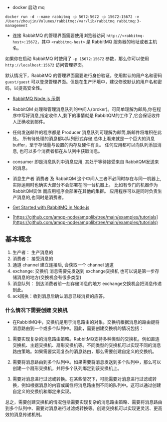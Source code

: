 - docker 启动 mq

```
docker run -d --name rabbitmq -p 5672:5672 -p 15672:15672 -v /Users/zhoujin/Volumes/rabbitmq:/var/lib/rabbitmq rabbitmq:3-management

```

- 连接 RabbitMQ 的管理界面需要使用浏览器访问 `http://<rabbitmq-host>:15672`，其中 `<rabbitmq-host>` 是 RabbitMQ 服务器的地址或者主机名。

如果你在启动 RabbitMQ 时使用了 `-p 15672:15672` 参数，那么你可以使用 `http://localhost:15672` 访问管理界面。

默认情况下，RabbitMQ 的管理界面需要进行身份验证。使用默认的用户名和密码 `guest/guest` 可以登录管理界面。但是在生产环境中，建议修改默认的用户名和密码，以提高安全性。

- [RabbitMQ Node.js 示例](https://www.cnblogs.com/Wayou/p/rabbitmq_nodejs_example.html)

* RabbitQM 处理和管理消息队列的中间人(broker)。可简单理解为邮局,你在程序中写好消息,指定收件人,剩下的事情就是 RabbitQM的工作了,它会保证收件人正确收到邮件。
* 任何发送邮件的程序都是 Producer 消息队列可理解为邮筒,新邮件将堆积在此处。 所有待处理的消息都以队列形式存储,总体上看来就是一个巨大的消息 buffer，至于存储量与设置的内存及硬件有关。 任何应用都可以向队列添加消息, 也可以多个消费者都在从队列中获取消息。

* consumer 即是消息队列中消息应用, 其处于等待接受来自 RabbitQM发送来的消息。

* 消息生产者 消费者 及 RabbitQM 这个中间人三者不必同时存在与同一机器上,实际运用时也确实大部分不会部署在同一台机器上。 比如有专门的机器作为 RabbitQM实体 而应用程序会部署在其他的集群。 应用程序可以是同时负责生产消息的,也同时是消费者。

- [Get Started with RabbitMQ in Node.js](https://sharmilas.medium.com/get-started-with-rabbitmq-in-node-js-1adb18d019d0)

* [https://github.com/amqp-node/amqplib/tree/main/examples/tutorials](https://github.com/amqp-node/amqplib/tree/main/examples/tutorials)

## 基本概念

1. 生产者： 生产消息的
2. 消费者： 接受消息的
3. 通道 channel 建立连接后, 会获取一个 channel 通道
4. exchange: 交换机 消息需要先发送到 exchange交换机 也可以说是第一步存储消息的地方(交换机会有很多类型)
5. 消息队列： 到达消费者前一刻存储消息的地方 exchange交换机会把消息传递到此。
6. ack回执：收到消息后确认消息已经消费的应答。

### 什么情况下需要创建 交换机

- 在RabbitMQ中，交换机是用于消息路由的对象。交换机根据消息的路由键将消息路由到一个或多个队列中。因此，需要创建交换机的情况包括：

1. 需要实现复杂的消息路由策略。RabbitMQ支持多种类型的交换机，例如直连交换机、主题交换机、扇形交换机等。不同类型的交换机可以实现不同的消息路由策略。如果需要实现复杂的消息路由，那么需要创建自定义的交换机。

2. 需要将消息路由到多个队列中。如果需要将消息发送到多个队列中，那么可以创建一个扇形交换机，并将多个队列绑定到该交换机上。

3. 需要对消息进行过滤或转换。在某些情况下，可能需要对消息进行过滤或转换，例如根据消息的内容或属性将消息路由到不同的队列中。这可以通过创建自定义的交换机和绑定来实现。

总之，需要创建交换机的情况包括需要实现复杂的消息路由策略、需要将消息路由到多个队列中、需要对消息进行过滤或转换等。创建交换机可以实现更灵活、更高效的消息传递机制。
